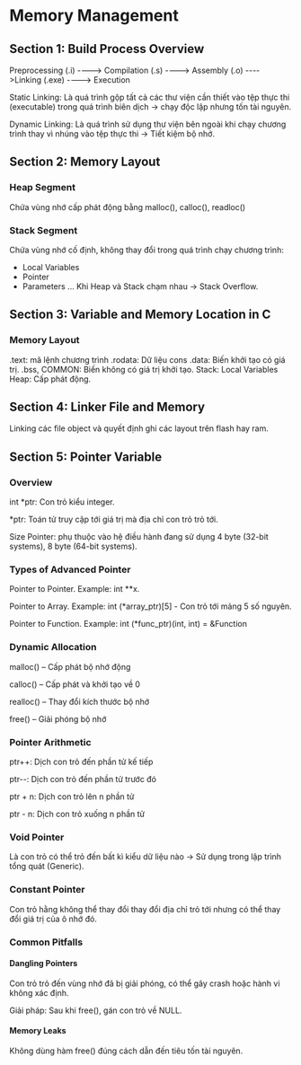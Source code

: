 # Memory Management 
## Section 1: Build Process Overview
Preprocessing (.i) ----> Compilation (.s) ----> Assembly (.o) ---->Linking (.exe) ----> Execution

Static Linking: Là quá trình gộp tất cả các thư viện cần thiết vào tệp thực thi (executable) trong quá trình biên dịch -> chạy độc lập nhưng tốn tài nguyên.

Dynamic Linking: Là quá trình sử dụng thư viện bên ngoài khi chạy chương trình thay vì nhúng vào tệp thực thi -> Tiết kiệm bộ nhớ. 
## Section 2: Memory Layout
### Heap Segment
Chứa vùng nhớ cấp phát động bằng malloc(), calloc(), readloc()
### Stack Segment
Chứa vùng nhớ cố định, không thay đổi trong quá trình chạy chương trình:
- Local Variables
- Pointer
- Parameters
...
Khi Heap và Stack chạm nhau -> Stack Overflow.
## Section 3: Variable and Memory Location in C
### Memory Layout
.text: mã lệnh chương trình
.rodata: Dữ liệu cons
.data: Biến khởi tạo có giá trị.
.bss, COMMON: Biến không có giá trị khởi tạo.
Stack: Local Variables
Heap: Cấp phát động.
## Section 4: Linker File and Memory
Linking các file object và quyết định ghi các layout trên flash hay ram.
## Section 5: Pointer Variable
### Overview

int *ptr: Con trỏ kiểu integer.

*ptr: Toán tử truy cập tới giá trị mà địa chỉ con trỏ trỏ tới.

Size Pointer: phụ thuộc vào hệ điều hành đang sử dụng 4 byte (32-bit systems), 8 byte (64-bit systems).

### Types of Advanced Pointer

Pointer to Pointer. Example: int **x.

Pointer to Array. Example: int (*array_ptr)[5] - Con trỏ tới mảng 5 số nguyên.

Pointer to Function. Example: int (*func_ptr)(int, int) = &Function

### Dynamic Allocation

malloc() – Cấp phát bộ nhớ động

calloc() – Cấp phát và khởi tạo về 0

realloc() – Thay đổi kích thước bộ nhớ

free() – Giải phóng bộ nhớ

### Pointer Arithmetic

ptr++: Dịch con trỏ đến phần tử kế tiếp

ptr--: Dịch con trỏ đến phần tử trước đó

ptr + n: Dịch con trỏ lên n phần tử

ptr - n: Dịch con trỏ xuống n phần tử
### Void Pointer

Là con trỏ có thể trỏ đến bất kì kiểu dữ liệu nào -> Sử dụng trong lập trình tổng quát (Generic).
### Constant Pointer
Con trỏ hằng không thể thay đổi thay đổi địa chỉ trỏ tới nhưng có thể thay đổi giá trị của ô nhớ đó.
### Common Pitfalls
#### Dangling Pointers
Con trỏ trỏ đến vùng nhớ đã bị giải phóng, có thể gây crash hoặc hành vi không xác định.

Giải pháp: Sau khi free(), gán con trỏ về NULL.
#### Memory Leaks
Không dùng hàm free() đúng cách dẫn đến tiêu tốn tài nguyên.

